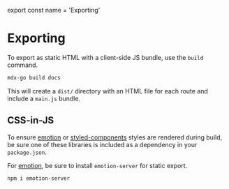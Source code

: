 
export const name = 'Exporting'

# Exporting

To export as static HTML with a client-side JS bundle, use the `build` command.

```sh
mdx-go build docs
```

This will create a `dist/` directory with an HTML file for each route and include a `main.js` bundle.

## CSS-in-JS

To ensure [emotion][] or [styled-components][] styles are rendered during build, be sure one of these libraries is included as a dependency in your `package.json`.

For [emotion][], be sure to install `emotion-server` for static export.

```sh
npm i emotion-server
```

[emotion]: https://github.com/emotion-js/emotion
[styled-components]: https://github.com/styled-components/styled-components
